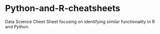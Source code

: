 # Python-and-R-cheatsheets
Data Science Cheet Sheet focusing on identifying similar functionality in R and Python.
